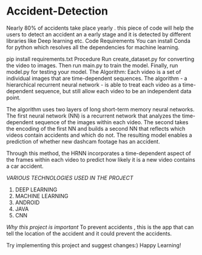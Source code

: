 # Accident-Detection
Nearly 80% of accidents take place yearly . this piece of code will help the users to detect an accident an a early stage and it is detected by different libraries like Deep learning etc.
Code Requirements
You can install Conda for python which resolves all the dependencies for machine learning.

pip install requirements.txt
Procedure
Run create_dataset.py for converting the video to images.
Then run main.py to train the model.
Finally, run model.py for testing your model.
The Algorithm:
Each video is a set of individual images that are time-dependent sequences. The algorithm - a hierarchical recurrent neural network - is able to treat each video as a time-dependent sequence, but still allow each video to be an independent data point.

The algorithm uses two layers of long short-term memory neural networks. The first neural network (NN) is a recurrent network that analyzes the time-dependent sequence of the images within each video. The second takes the encoding of the first NN and builds a second NN that reflects which videos contain accidents and which do not. The resulting model enables a prediction of whether new dashcam footage has an accident.

Through this method, the HRNN incorporates a time-dependent aspect of the frames within each video to predict how likely it is a new video contains a car accident.


*VARIOUS TECHNOLOGIES USED IN THE PROJECT*
1. DEEP LEARNING
2. MACHINE LEARNING
3. ANDROID
4. JAVA
5. CNN

*Why this project is important*
To prevent accidents , this is the app that can tell the location of the accident and it could prevent the accidents.

Try implementing this project and suggest changes:)
Happy Learning!

